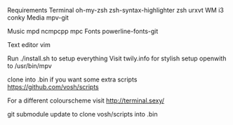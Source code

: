 Requirements
Terminal
    oh-my-zsh
    zsh-syntax-highlighter
    zsh
    urxvt
WM
    i3
    conky
Media
    mpv-git

Music
    mpd
    ncmpcpp
    mpc
Fonts
    powerline-fonts-git

Text editor
    vim

Run ./install.sh to setup everything
Visit twily.info for stylish 
setup openwith to /usr/bin/mpv

clone into .bin if you want some extra scripts
https://github.com/vosh/scripts

For a different colourscheme visit
http://terminal.sexy/

git submodule update
to clone vosh/scripts into .bin
